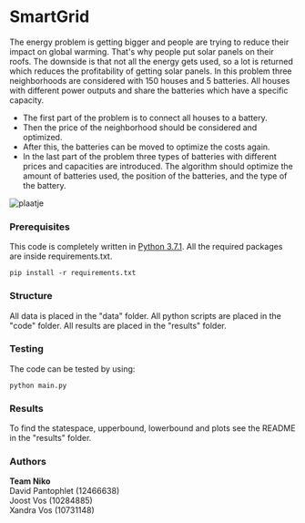 # SmartGrid
The energy problem is getting bigger and people are trying to reduce their impact on global warming. That's why people put 
solar panels on their roofs. The downside is that not all the energy gets used, so a lot is returned which reduces the 
profitability of getting solar panels. In this problem three neighborhoods are considered with 150 houses and 5 batteries. 
All houses with different power outputs and share the batteries which have a specific capacity.  
- The first part of the problem is to connect all houses to a battery. 
- Then the price of the neighborhood should be considered and optimized. 
- After this, the batteries can be moved to optimize the costs again. 
- In the last part of the problem three types of batteries with different prices and capacities are introduced. The algorithm 
should optimize the amount of batteries used, the position of the batteries, and the type of the battery.

![plaatje](http://heuristieken.nl/wiki/images/b/b7/Wijk1.png)

### Prerequisites
This code is completely written in [Python 3.7.1](https://www.python.org/downloads/release/python-371/). All the required 
packages are inside requirements.txt.
```
pip install -r requirements.txt
```

### Structure
All data is placed in the "data" folder. All python scripts are placed in the "code" folder. All results are placed in the 
"results" folder.

### Testing
The code can be tested by using:
```
python main.py
```

### Results
To find the statespace, upperbound, lowerbound and plots see the README in the "results" folder.

### Authors
**Team Niko**  
David Pantophlet (12466638)  
Joost Vos (10284885)  
Xandra Vos (10731148)

